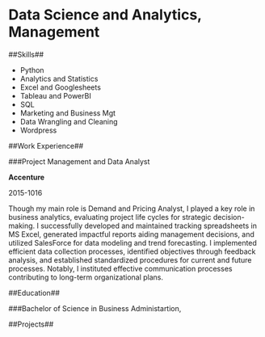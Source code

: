 # Data Science and Analytics, Management

##Skills##
* Python 
* Analytics and Statistics
* Excel and Googlesheets 
* Tableau and PowerBI
* SQL 
* Marketing and Business Mgt
* Data Wrangling and Cleaning 
* Wordpress


##Work Experience##

###Project Management and Data Analyst

**Accenture**

2015-1016

Though my main role is Demand and Pricing Analyst, I played a key role in business analytics, evaluating project life cycles for strategic decision-making. I successfully developed and maintained tracking spreadsheets in MS Excel, generated impactful reports aiding management decisions, and utilized SalesForce for data modeling and trend forecasting. I implemented efficient data collection processes, identified objectives through feedback analysis, and established standardized procedures for current and future processes. Notably, I instituted effective communication processes contributing to long-term organizational plans.



##Education##

###Bachelor of Science in Business Administartion, 

##Projects##
